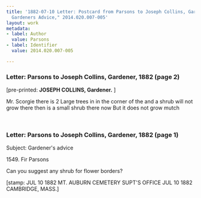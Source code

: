 ```yaml
---
title: '1882-07-10 Letter: Postcard from Parsons to Joseph Collins, Gardener, "Seeks
  Gardeners Advice," 2014.020.007-005'
layout: work
metadata:
- label: Author
  value: Parsons
- label: Identifier
  value: 2014.020.007-005

---
```

<div class="pages">
<div id="page-1485681">
<h3><a name="page-1485681">Letter: Parsons to Joseph Collins, Gardener, 1882 (page 2)</a></h3>
<div class="page-content">
<p>[pre-printed:<span class='line-break'> </span><b>JOSEPH COLLINS, </b><span class='line-break'> </span><b>Gardener.</b> ]</p>
<p>Mr. Scorgie there is 2 Large<span class='line-break'> </span>trees in in the corner of the<span class='line-break'> </span>and a shrub will not grow<span class='line-break'> </span>there then is a small shrub there <span class='line-break'> </span>now But it does not grow <span class='line-break'> </span>mutch</p>
</div>
</div>
<br />
<div id="page-1485682">
<h3><a name="page-1485682">Letter: Parsons to Joseph Collins, Gardener, 1882 (page 1)</a></h3>
<div class="page-content">
<p>Subject:  Gardener's advice</p>
<p>1549.  Fir  Parsons</p>
<p>Can you suggest any shrub<span class='line-break'> </span>for flower borders?</p>
<p>[stamp: JUL 10 1882 <span class='line-break'> </span>MT. AUBURN CEMETERY<span class='line-break'> </span>SUPT'S OFFICE<span class='line-break'> </span>JUL 10 1882 <span class='line-break'> </span>CAMBRIDGE, MASS.]</p>
</div>
</div>
<br />
</div>
